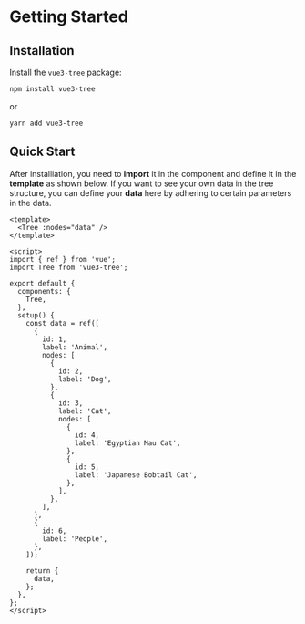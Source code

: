 # Getting Started

## Installation

Install the `vue3-tree` package:

```sh
npm install vue3-tree
```

or

```sh
yarn add vue3-tree
```

## Quick Start

After installiation, you need to **import** it in the component and define it in the **template** as shown below. If you want to see your own data in the tree structure, you can define your **data** here by adhering to certain parameters in the data.

```vue
<template>
  <Tree :nodes="data" />
</template>

<script>
import { ref } from 'vue';
import Tree from 'vue3-tree';

export default {
  components: {
    Tree,
  },
  setup() {
    const data = ref([
      {
        id: 1,
        label: 'Animal',
        nodes: [
          {
            id: 2,
            label: 'Dog',
          },
          {
            id: 3,
            label: 'Cat',
            nodes: [
              {
                id: 4,
                label: 'Egyptian Mau Cat',
              },
              {
                id: 5,
                label: 'Japanese Bobtail Cat',
              },
            ],
          },
        ],
      },
      {
        id: 6,
        label: 'People',
      },
    ]);

    return {
      data,
    };
  },
};
</script>
```
